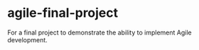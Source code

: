 # agile-final-project

For a final project to demonstrate the ability to implement Agile development.
